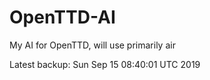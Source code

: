 # OpenTTD-AI
My AI for OpenTTD, will use primarily air

Latest backup: Sun Sep 15 08:40:01 UTC 2019
